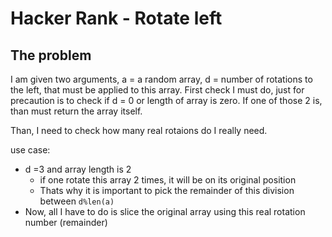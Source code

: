 # Hacker Rank - Rotate left

## The problem

I am given two arguments, a = a random array, d = number of rotations to the left, that must be applied to this array.
First check I must do, just for precaution is to check if d = 0 or length of array is zero. If one of those 2 is, than
must return the array itself.

Than, I need to check how many real rotaions do I really need.

use case:
- d =3 and array length is 2
  - if one rotate this array 2 times, it will be on its original position
  - Thats why it is important to pick the remainder of this division between `d%len(a)`
- Now, all I have to do is slice the original array using this real rotation number (remainder)